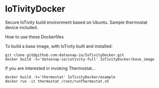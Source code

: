 # IoTivityDocker
Secure IoTivity build environment based on Ubuntu.
Sample thermostat device included.

How to use these Dockerfiles

To build a base image, with IoTivity built and installed:

    git clone git@github.com:datasnap-io/IoTivityDocker.git
    docker build -t='datasnap-io/iotivity-full' IoTivityDocker/base_image

If you are interested in invoking Thermostat...

    docker build -t='thermostat' IoTivityDocker/example
    docker run -it thermostat /root/runThermostat.sh
